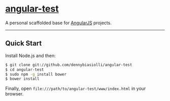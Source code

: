 # [angular-test](https://github.com/dennybiasiolli/angular-test)

A personal scaffolded base for [AngularJS](http://angularjs.org) projects.

***

## Quick Start

Install Node.js and then:

```sh
$ git clone git://github.com/dennybiasiolli/angular-test
$ cd angular-test
$ sudo npm -g install bower
$ bower install
```

Finally, open `file:///path/to/angular-test/www/index.html` in your browser.

